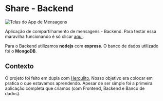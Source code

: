 # Share - Backend

![Telas do App de Mensagens](https://i.imgur.com/aij9AIl.png)

Aplicação de compartilhamento de mensagens - Backend. 
Para testar essa maravilha funcionando é só clicar [aqui](https://share-web.vercel.app/).

Para o Backend utilizamos **nodejs** com **express**. O banco de dados utilizado foi o **MongoDB**.

## Contexto

O projeto foi feito em dupla com [Herculito](https://github.com/herculesgabriel), Nosso objetivo era colocar em pratica o que estavamos aprendendo. Apesar de ser simple foi a primeira aplicação completa que criamos (com Frontend, Backend e Banco de dados).
